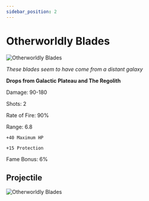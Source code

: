 ```yaml
---
sidebar_position: 2
---
```

# Otherworldly Blades

![Otherworldly Blades](https://vwiki.valorserver.com/api/item/picture/Otherworldly%20Blades)

<i>These blades seem to have come from a distant galaxy</i>

**Drops from Galactic Plateau and The Regolith** 

Damage: 90-180

Shots: 2

Rate of Fire: 90%

Range: 6.8

    +40 Maximum HP
    
    +15 Protection

Fame Bonus: 6%

## Projectile

![Otherworldly Blades](https://cdn.discordapp.com/attachments/953134990428868629/981330513069482074/otherworldly.gif)
